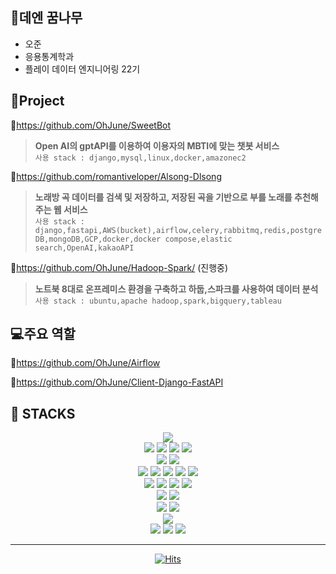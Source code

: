 ## 🌳데엔 꿈나무
* 오준
* 응용통계학과
* 플레이 데이터 엔지니어링 22기


## 🔔Project

🔗https://github.com/OhJune/SweetBot
> **Open AI의 gptAPI를 이용하여 이용자의 MBTI에 맞는 챗봇 서비스** <br>
> `사용 stack : django,mysql,linux,docker,amazonec2`

🔗https://github.com/romantiveloper/Alsong-Dlsong
> **노래방 곡 데이터를 검색 및 저장하고, 저장된 곡을 기반으로 부를 노래를 추천해주는 웹 서비스** <br>
> `사용 stack : django,fastapi,AWS(bucket),airflow,celery,rabbitmq,redis,postgreDB,mongoDB,GCP,docker,docker compose,elastic search,OpenAI,kakaoAPI`

🔗https://github.com/OhJune/Hadoop-Spark/ (진행중)
> **노트북 8대로 온프레미스 환경을 구축하고 하둡,스파크를 사용하여 데이터 분석**<br>
> `사용 stack : ubuntu,apache hadoop,spark,bigquery,tableau`

## 💻주요 역할

🔗https://github.com/OhJune/Airflow

🔗https://github.com/OhJune/Client-Django-FastAPI

## 🧰 STACKS


<div align=center> 
  <img src="https://img.shields.io/badge/python-3776AB?style=for-the-badge&logo=python&logoColor=white"> 
  <br>
  
  <img src="https://img.shields.io/badge/mysql-4479A1?style=for-the-badge&logo=mysql&logoColor=white">  
  <img src="https://img.shields.io/badge/mongoDB-47A248?style=for-the-badge&logo=MongoDB&logoColor=white">
  <img src="https://img.shields.io/badge/redis-DC382D?style=for-the-badge&logo=redis&logoColor=white">
  <img src="https://img.shields.io/badge/postgresql-4169E1?style=for-the-badge&logo=postgresql&logoColor=white">
  <br>
  
  <img src="https://img.shields.io/badge/django-092E20?style=for-the-badge&logo=django&logoColor=white">
  <img src="https://img.shields.io/badge/fastapi-009688?style=for-the-badge&logo=fastapi&logoColor=white">
  <br>

  <img src="https://img.shields.io/badge/linux-FCC624?style=for-the-badge&logo=linux&logoColor=black"> 
  <img src="https://img.shields.io/badge/amazonaws-232F3E?style=for-the-badge&logo=amazonaws&logoColor=white"> 
  <img src="https://img.shields.io/badge/googlecloud-4285F4?style=for-the-badge&logo=googlecloud&logoColor=white">
  <img src="https://img.shields.io/badge/ubuntu-E95420?style=for-the-badge&logo=ubuntu&logoColor=white">
  <img src="https://img.shields.io/badge/centos-262577?style=for-the-badge&logo=centos&logoColor=white">
  <br>

  <img src="https://img.shields.io/badge/apacheairflow-017CEE?style=for-the-badge&logo=apacheairflow&logoColor=white">
  <img src="https://img.shields.io/badge/celery-37814A?style=for-the-badge&logo=celery&logoColor=white">
  <img src="https://img.shields.io/badge/rabbitmq-FF6600?style=for-the-badge&logo=rabbitmq&logoColor=white">
  <img src="https://img.shields.io/badge/docker-2496ED?style=for-the-badge&logo=docker&logoColor=white">
  <br>
  
  <img src="https://img.shields.io/badge/github-181717?style=for-the-badge&logo=github&logoColor=white">
  <img src="https://img.shields.io/badge/git-F05032?style=for-the-badge&logo=git&logoColor=white">
  <br>

  <img src="https://img.shields.io/badge/jupyter-F37626?style=for-the-badge&logo=jupyter&logoColor=white">
  <img src="https://img.shields.io/badge/visualstudiocode-007ACC?style=for-the-badge&logo=visualstudiocode&logoColor=white">
  <br>

  <img src="https://img.shields.io/badge/virtualbox-183A61?style=for-the-badge&logo=virtualbox&logoColor=white">
  <br>

  <img src="https://img.shields.io/badge/slack-4A154B?style=for-the-badge&logo=slack&logoColor=white">
  <img src="https://img.shields.io/badge/notion-000000?style=for-the-badge&logo=notion&logoColor=white">
  <img src="https://img.shields.io/badge/jira-0052CC?style=for-the-badge&logo=jira&logoColor=white">
  <br>
</div>

---

<div align=center>

[![Hits](https://hits.seeyoufarm.com/api/count/incr/badge.svg?url=https%3A%2F%2Fgithub.com%2FOhJune&count_bg=%2379C83D&title_bg=%23555555&icon=&icon_color=%23E7E7E7&title=hits&edge_flat=false)](https://hits.seeyoufarm.com)            

</div>

